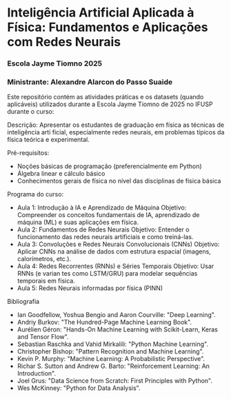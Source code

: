 
# Inteligência Artificial Aplicada à Física: Fundamentos e Aplicações com Redes Neurais
### Escola Jayme Tiomno 2025
### Ministrante: Alexandre Alarcon do Passo Suaide

Este repositório contém as atividades práticas e os datasets (quando aplicáveis) utilizados durante a Escola Jayme Tiomno de 2025 no IFUSP durante o curso:

Descrição: Apresentar os estudantes de graduação em física as técnicas de inteligência arti ficial, especialmente redes neurais, em problemas típicos da física teórica e experimental.

Pré-requisitos:
- Noções básicas de programação (preferencialmente em Python)
- Álgebra linear e cálculo básico
- Conhecimentos gerais de física no nível das disciplinas de física básica

Programa do curso:
- Aula 1: Introdução à IA e Aprendizado de Máquina Objetivo: Compreender os conceitos fundamentais de IA, aprendizado de máquina (ML) e suas aplicações em física. 
- Aula 2: Fundamentos de Redes Neurais Objetivo: Entender o funcionamento das redes neurais artificiais e como treiná-las. 
- Aula 3: Convoluções e Redes Neurais Convolucionais (CNNs) Objetivo: Aplicar CNNs na análise de dados com estrutura espacial (imagens, calorímetros, etc.). 
- Aula 4: Redes Recorrentes (RNNs) e Séries Temporais Objetivo: Usar RNNs (e varian tes como LSTM/GRU) para modelar sequências temporais em física.
- Aula 5: Redes Neurais informadas por física (PINN)

Bibliografia
- Ian Goodfellow, Yoshua Bengio and Aaron Courville: "Deep Learning".
- Andriy Burkov: "The Hundred-Page Machine Learning Book".
- Aurélien Géron: "Hands-On Machine Learning with Scikit-Learn, Keras and Tensor Flow".
- Sebastian Raschka and Vahid Mirkalili: "Python Machine Learning".
- Christopher Bishop: "Pattern Recognition and Machine Learning".
- Kevin P. Murphy: "Machine Learning: A Probabilistic Perspective".
- Richar S. Sutton and Andrew G. Barto: "Reinforcement Learning: An Introduction".
- Joel Grus: "Data Science from Scratch: First Principles with Python".
- Wes McKinney: "Python for Data Analysis".
